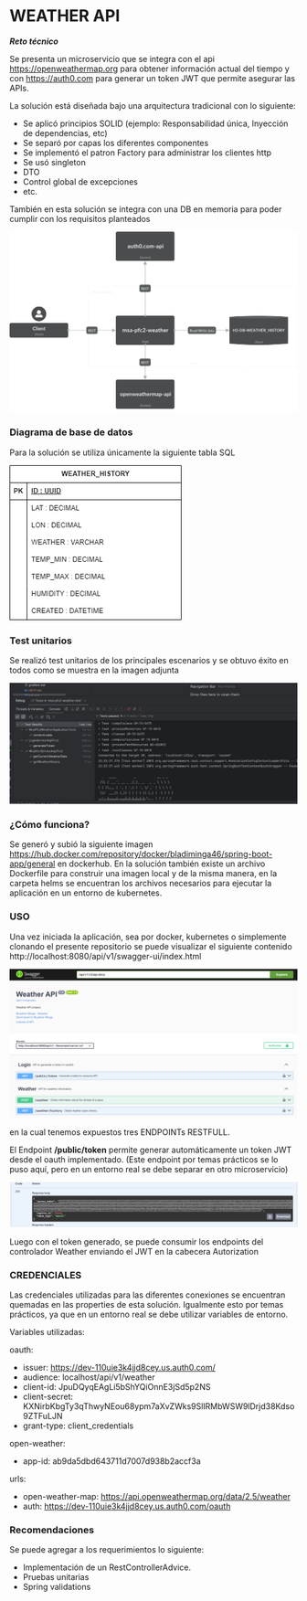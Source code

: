 # WEATHER API

***Reto técnico***

Se presenta un microservicio que se integra con el api https://openweathermap.org
para obtener información actual del tiempo y con https://auth0.com para generar un token JWT que permite asegurar las
APIs.

La solución está diseñada bajo una arquitectura tradicional con lo siguiente:

- Se aplicó principios SOLID (ejemplo: Responsabilidad única, Inyección de dependencias, etc)
- Se separó por capas los diferentes componentes
- Se implementó el patron Factory para administrar los clientes http
- Se usó singleton
- DTO
- Control global de excepciones
- etc.

También en esta solución se integra con una DB en memoria para poder cumplir con los requisitos planteados

![Descripción de la imagen](Diagrama-Pfc2-weather.png)

### Diagrama de base de datos

Para la solución se utiliza únicamente la siguiente tabla SQL

![Descripción de la imagen](db-msa-pfc2-weather.png)

### Test unitarios

Se realizó test unitarios de los principales escenarios y se obtuvo éxito en todos como se muestra en la imagen adjunta

![Descripción de la imagen](test.png)

### ¿Cómo funciona?

Se generó y subió la siguiente imagen https://hub.docker.com/repository/docker/bladiminga46/spring-boot-app/general en
dockerhub.
En la solución también existe un archivo Dockerfile para construir una imagen local y de la misma manera, en la carpeta
helms
se encuentran los archivos necesarios para ejecutar la aplicación en un entorno de kubernetes.

### USO

Una vez iniciada la aplicación, sea por docker, kubernetes o simplemente clonando el presente repositorio se puede
visualizar
el siguiente contenido http://localhost:8080/api/v1/swagger-ui/index.html

![Descripción de la imagen](OpenApi-weather.png)

en la cual tenemos expuestos tres ENDPOINTs RESTFULL.

El Endpoint **/public/token** permite generar automáticamente un token JWT desde el oauth implementado.
(Este endpoint por temas prácticos se lo puso aquí, pero en un entorno real se debe separar en otro microservicio)

![Descripción de la imagen](jwt.png)

Luego con el token generado, se puede consumir los endpoints del controlador Weather enviando el JWT en la cabecera
Autorization

### CREDENCIALES

Las credenciales utilizadas para las diferentes conexiones se encuentran quemadas en las properties de esta solución.
Igualmente esto por temas prácticos, ya que en un entorno real se debe utilizar variables de entorno.

Variables utilizadas:

oauth:

- issuer: https://dev-110uie3k4jjd8cey.us.auth0.com/
- audience: localhost/api/v1/weather
- client-id: JpuDQyqEAgLi5bShYQiOnnE3jSd5p2NS
- client-secret: KXNirbKbgTy3qThwyNEou68ypm7aXvZWks9SlIRMbWSW9lDrjd38Kdso9ZTFuLJN
- grant-type: client_credentials

open-weather:

- app-id: ab9da5dbd643711d7007d938b2accf3a

urls:

- open-weather-map: https://api.openweathermap.org/data/2.5/weather
- auth: https://dev-110uie3k4jjd8cey.us.auth0.com/oauth

### Recomendaciones

Se puede agregar a los requerimientos lo siguiente:

- Implementación de un RestControllerAdvice.
- Pruebas unitarias
- Spring validations


